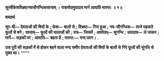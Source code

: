 **सुरषीकेशविभ्रष्टनवसौगन्धिकस्रजाम् ।** **यत्रामोदमुपादाय मार्ग आवाति मारुत: ॥ १॥** 

**शब्दार्थ** 

**सुर-षी—** **देवताओं की षियों के** **; केश—** **बालों से** **; विभ्रष्ट—** **गिरा हुआ** **; नव-सौगन्धिक—** **ताजे महकते फूलों से बने** **;** **स्रजाम्—** **फूलों की मालाओं की** **; यत्र—** **जिसमें** **; आमोदम्—** **सुगन्धि** **; उपादाय—** **ले जाकर** **; मार्गे—** **सड़कों पर** **; आवाति—** **बहता है** **; मारुत:—** **मन्द पवन।** **.** 

**उस पुरी की सड़कों में से होकर बहने वाला मन्द समीर देवताओं की षियों के बालों से** **गिरे फूलों की सुंगधि से युक्त था।** **** 